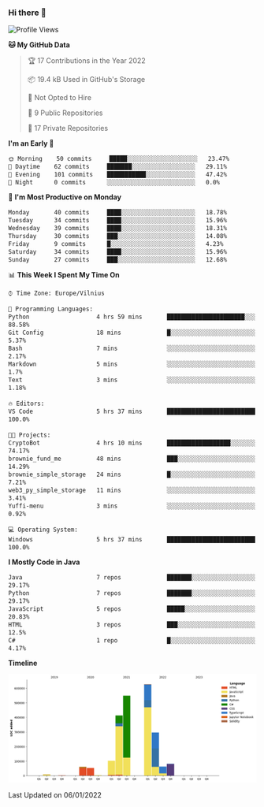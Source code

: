 ### Hi there 👋

<!--START_SECTION:waka-->
![Profile Views](http://img.shields.io/badge/Profile%20Views-0-blue)

**🐱 My GitHub Data** 

> 🏆 17 Contributions in the Year 2022
 > 
> 📦 19.4 kB Used in GitHub's Storage 
 > 
> 🚫 Not Opted to Hire
 > 
> 📜 9 Public Repositories 
 > 
> 🔑 17 Private Repositories  
 > 
**I'm an Early 🐤** 

```text
🌞 Morning    50 commits     █████░░░░░░░░░░░░░░░░░░░░   23.47% 
🌆 Daytime    62 commits     ███████░░░░░░░░░░░░░░░░░░   29.11% 
🌃 Evening    101 commits    ███████████░░░░░░░░░░░░░░   47.42% 
🌙 Night      0 commits      ░░░░░░░░░░░░░░░░░░░░░░░░░   0.0%

```
📅 **I'm Most Productive on Monday** 

```text
Monday       40 commits     ████░░░░░░░░░░░░░░░░░░░░░   18.78% 
Tuesday      34 commits     ████░░░░░░░░░░░░░░░░░░░░░   15.96% 
Wednesday    39 commits     ████░░░░░░░░░░░░░░░░░░░░░   18.31% 
Thursday     30 commits     ███░░░░░░░░░░░░░░░░░░░░░░   14.08% 
Friday       9 commits      █░░░░░░░░░░░░░░░░░░░░░░░░   4.23% 
Saturday     34 commits     ████░░░░░░░░░░░░░░░░░░░░░   15.96% 
Sunday       27 commits     ███░░░░░░░░░░░░░░░░░░░░░░   12.68%

```


📊 **This Week I Spent My Time On** 

```text
⌚︎ Time Zone: Europe/Vilnius

💬 Programming Languages: 
Python                   4 hrs 59 mins       ██████████████████████░░░   88.58% 
Git Config               18 mins             █░░░░░░░░░░░░░░░░░░░░░░░░   5.37% 
Bash                     7 mins              ░░░░░░░░░░░░░░░░░░░░░░░░░   2.17% 
Markdown                 5 mins              ░░░░░░░░░░░░░░░░░░░░░░░░░   1.7% 
Text                     3 mins              ░░░░░░░░░░░░░░░░░░░░░░░░░   1.18%

🔥 Editors: 
VS Code                  5 hrs 37 mins       █████████████████████████   100.0%

🐱‍💻 Projects: 
CryptoBot                4 hrs 10 mins       ██████████████████░░░░░░░   74.17% 
brownie_fund_me          48 mins             ███░░░░░░░░░░░░░░░░░░░░░░   14.29% 
brownie_simple_storage   24 mins             █░░░░░░░░░░░░░░░░░░░░░░░░   7.21% 
web3_py_simple_storage   11 mins             ░░░░░░░░░░░░░░░░░░░░░░░░░   3.41% 
Yuffi-menu               3 mins              ░░░░░░░░░░░░░░░░░░░░░░░░░   0.92%

💻 Operating System: 
Windows                  5 hrs 37 mins       █████████████████████████   100.0%

```

**I Mostly Code in Java** 

```text
Java                     7 repos             ███████░░░░░░░░░░░░░░░░░░   29.17% 
Python                   7 repos             ███████░░░░░░░░░░░░░░░░░░   29.17% 
JavaScript               5 repos             █████░░░░░░░░░░░░░░░░░░░░   20.83% 
HTML                     3 repos             ███░░░░░░░░░░░░░░░░░░░░░░   12.5% 
C#                       1 repo              █░░░░░░░░░░░░░░░░░░░░░░░░   4.17%

```


**Timeline**

![Chart not found](https://raw.githubusercontent.com/BenasVolkovas/BenasVolkovas/main/charts/bar_graph.png) 


 Last Updated on 06/01/2022
<!--END_SECTION:waka-->
